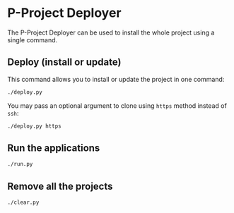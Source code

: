 P-Project Deployer
==================

The P-Project Deployer can be used to install the whole project using a single
command.

Deploy (install or update)
--------------------------

This command allows you to install or update the project in one command:

```sh
./deploy.py
```

You may pass an optional argument to clone using `https` method instead of `ssh`:

```sh
./deploy.py https
```

Run the applications
--------------------

```sh
./run.py
```

Remove all the projects
-----------------------

```sh
./clear.py
```
